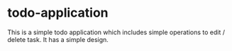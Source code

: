 # todo-application
This is a simple todo application which includes simple operations to edit / delete task. It has a simple design. 
